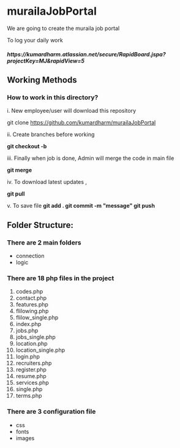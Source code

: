 # murailaJobPortal
We are going to create the muraila job portal

To log your daily work 

<h5>https://kumardharm.atlassian.net/secure/RapidBoard.jspa?projectKey=MJ&rapidView=5</h5>

<h2>Working Methods</h2>

<h3>How to work in this directory?</h3>
 
 i. New employee/user will download this repository 
 
 <cmd>git clone https://github.com/kumardharm/murailaJobPortal</cmd>
 
 ii. Create branches before working
 
<b> git checkout -b <employee name> </b>
  
 iii. Finally when job is done, Admin will merge the code in main file
  
  <b>git merge <branch name></b>
  
 iv. To download latest updates ,
  
 <b> git pull </b>
  
  v. To save file
  <b>
  git add .
  git commit -m "message"
  git push
</b>

<h2>Folder Structure:</h2>

<h3>There are 2 main folders</h3>
<ul>
 <li>  connection </li>    
 <li> logic </li>
 </ul>

<h3> There are 18 php files in the project </h3>

<ol>
<li>codes.php</li>
<li>contact.php</li>
<li>features.php</li>
<li> flilowing.php</li>
<li>flilow_single.php</li>
<li> index.php</li>
<li> jobs.php</li>
<li> jobs_single.php</li>
<li> location.php</li>
<li> location_single.php</li>
<li> login.php</li>
<li> recruiters.php</li>
<li> register.php</li>
<li> resume.php</li>
<li> services.php</li>
<li> single.php</li>
<li> terms.php</li>
</ol>

<h3> There are 3 configuration file </h3>
     <ul>
 <li>css</li>
 <li> fonts</li>
 <li> images </li>



 
